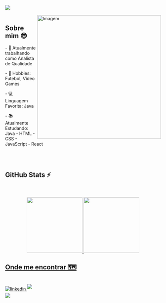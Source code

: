 <img src="https://capsule-render.vercel.app/api?type=waving&color=5D3FD3&height=270&section=header&fontAlignY=35&text=victoralmeidac&desc=Java&fontSize=90&fontColor=0d1117&fontColor=0d1117" />
<div align="left"><br>
  <img align="right" src="https://raw.githubusercontent.com/MicaelliMedeiros/micaellimedeiros/master/image/computer-illustration.png" alt="Imagem" min-width="400px" max-width="400px" width="400px" align="right">
  
  ## <b> Sobre mim 😎 </b>
 
  <p>- 🔭 Atualmente trabalhando como Analista de Qualidade </p>
  <p>- 🎸 Hobbies: Futebol, Video Games </p>
  <p>- 💻 Linguagem Favorita: Java </p>
  <p>- 📚 Atualmente Estudando: Java - HTML - CSS - JavaScript - React</p>
</div>
<br>
<br> 

  ## <b> GitHub Stats ⚡ </b>
<br>
<br>

<div align="center">
  <a href="https://beacons.ai/victoralmeidac">
  <img height="180em" src="https://github-readme-stats.vercel.app/api?username=victoralmeidac&show_icons=true&include_all_commits=true&theme=outrun&hide_border=false" a/>
  <img height="180em" src="https://github-readme-stats.vercel.app/api/top-langs/?username=victoralmeidac&layout=compact&theme=outrun&hide_border=false&hide_progress=true" />
</div>  
    
    
  ## <b>Onde me encontrar 🗺</b>
<br>
    
  <div float="left">
  <a href="https://www.linkedin.com/in/victor-almeida-730059114/">
<img src="https://img.shields.io/badge/linkedin-%2300acee.svg?color=405DE6&style=for-the-badge&logo=linkedin&logoColor=white" alt=linkedin style="margin-bottom: 5px;"/>
</a>
</a>
  <a href="mailto:victoraalmeidac@gmail.com">
<img src="https://img.shields.io/badge/gmail-%23EA4335.svg?style=for-the-badge&logo=gmail&logoColor=white" t=mail style="margin-bottom: 5px;" />
</a>
</a>
        
</div>
<img src="https://capsule-render.vercel.app/api?type=waving&color=5D3FD3&height=200&section=footer" />
